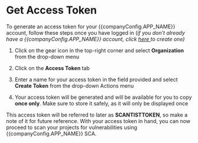 <script setup>
import { companyConfig } from '../../../config/companyConfig.js'
</script>

# Get Access Token

To generate an access token for your {{companyConfig.APP_NAME}} account, follow these steps once you have logged in (_if you don’t already have a {{companyConfig.APP_NAME}} account, click_ [_here_ ](https://scantist.atlassian.net/wiki/spaces/SD/pages/1777958921)_to create one)_

&#x20;

1.  Click on the gear icon in the top-right corner and select **Organization** from the drop-down menu

    &#x20;

2.  Click on the **Access Token** tab

    &#x20;

3.  Enter a name for your access token in the field provided and select **Create Token** from the drop-down Actions menu

    &#x20;

4.  Your access token will be generated and will be available for you to copy **once only**. Make sure to store it safely, as it will only be displayed once

&#x20;

This access token will be referred to later as **SCANTISTTOKEN**, so make a note of it for future reference. With your access token in hand, you can now proceed to scan your projects for vulnerabilities using {{companyConfig.APP_NAME}} SCA.
